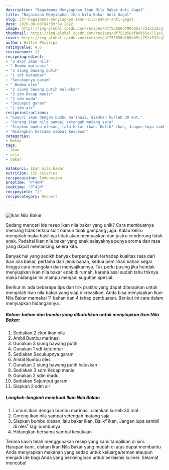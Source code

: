 ```yaml
---
description: "Bagaimana Menyiapkan Ikan Nila Bakar Anti Gagal"
title: "Bagaimana Menyiapkan Ikan Nila Bakar Anti Gagal"
slug: 237-bagaimana-menyiapkan-ikan-nila-bakar-anti-gagal
date: 2020-08-08T04:59:54.282Z
image: https://img-global.cpcdn.com/recipes/df755856df80b65c/751x532cq70/ikan-nila-bakar-foto-resep-utama.jpg
thumbnail: https://img-global.cpcdn.com/recipes/df755856df80b65c/751x532cq70/ikan-nila-bakar-foto-resep-utama.jpg
cover: https://img-global.cpcdn.com/recipes/df755856df80b65c/751x532cq70/ikan-nila-bakar-foto-resep-utama.jpg
author: Hattie Phillips
ratingvalue: 4.6
reviewcount: 11
recipeingredient:
- "2 ekor ikan nila"
- " Bumbu marinasi"
- "3 siung bawang putih"
- "1 sdt ketumbar"
- "Secukupnya garam"
- " Bumbu oles"
- "2 siung bawang putih haluskan"
- "3 sdm Kecap manis"
- "2 sdm madu"
- "Sejumput garam"
- "2 sdm air"
recipeinstructions:
- "Lumuri ikan dengan bumbu marinasi, diamkan kurleb 30 mnt."
- "Goreng ikan nila sampai setengah matang saja"
- "Siapkan bumbu olesan, lalu bakar ikan. Balik² ikan, Jangan lupa sambil di oles² lagi bumbunya."
- "Hidangkan bersama sambal kesukaan"
categories:
- Resep
tags:
- ikan
- nila
- bakar

katakunci: ikan nila bakar 
nutrition: 132 calories
recipecuisine: Indonesian
preptime: "PT40M"
cooktime: "PT42M"
recipeyield: "2"
recipecategory: Dessert

---
```



![Ikan Nila Bakar](https://img-global.cpcdn.com/recipes/df755856df80b65c/751x532cq70/ikan-nila-bakar-foto-resep-utama.jpg)

Sedang mencari ide resep ikan nila bakar yang unik? Cara membuatnya memang tidak terlalu sulit namun tidak gampang juga. Kalau keliru mengolah maka hasilnya tidak akan memuaskan dan justru cenderung tidak enak. Padahal ikan nila bakar yang enak selayaknya punya aroma dan rasa yang dapat memancing selera kita.



Banyak hal yang sedikit banyak berpengaruh terhadap kualitas rasa dari ikan nila bakar, pertama dari jenis bahan, kedua pemilihan bahan segar hingga cara mengolah dan menyajikannya. Tak perlu pusing jika hendak menyiapkan ikan nila bakar enak di rumah, karena asal sudah tahu triknya maka hidangan ini mampu menjadi suguhan spesial.


Berikut ini ada beberapa tips dan trik praktis yang dapat diterapkan untuk mengolah ikan nila bakar yang siap dikreasikan. Anda bisa menyiapkan Ikan Nila Bakar memakai 11 bahan dan 4 tahap pembuatan. Berikut ini cara dalam menyiapkan hidangannya.

<!--inarticleads1-->

##### Bahan-bahan dan bumbu yang dibutuhkan untuk menyiapkan Ikan Nila Bakar:

1. Sediakan 2 ekor ikan nila
1. Ambil  Bumbu marinasi
1. Gunakan 3 siung bawang putih
1. Gunakan 1 sdt ketumbar
1. Sediakan Secukupnya garam
1. Ambil  Bumbu oles
1. Gunakan 2 siung bawang putih haluskan
1. Sediakan 3 sdm Kecap manis
1. Gunakan 2 sdm madu
1. Sediakan Sejumput garam
1. Siapkan 2 sdm air




<!--inarticleads2-->

##### Langkah-langkah membuat Ikan Nila Bakar:

1. Lumuri ikan dengan bumbu marinasi, diamkan kurleb 30 mnt.
1. Goreng ikan nila sampai setengah matang saja
1. Siapkan bumbu olesan, lalu bakar ikan. Balik² ikan, Jangan lupa sambil di oles² lagi bumbunya.
1. Hidangkan bersama sambal kesukaan




Terima kasih telah menggunakan resep yang kami tampilkan di sini. Harapan kami, olahan Ikan Nila Bakar yang mudah di atas dapat membantu Anda menyiapkan makanan yang sedap untuk keluarga/teman ataupun menjadi ide bagi Anda yang berkeinginan untuk berbisnis kuliner. Selamat mencoba!

